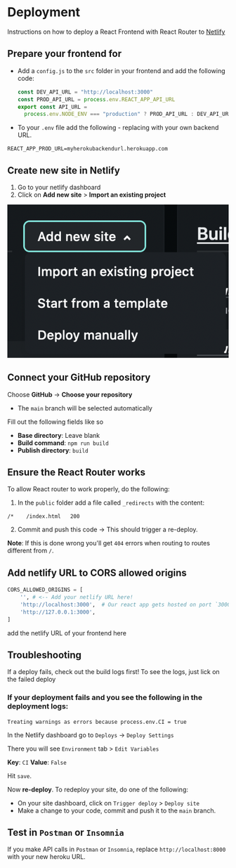 # Deployment

Instructions on how to deploy a React Frontend with React Router to [Netlify](https://www.netlify.com/)

## Prepare your frontend for 

- Add a `config.js` to the `src` folder in your frontend and add the following code:

  ```js
  const DEV_API_URL = "http://localhost:3000"
  const PROD_API_URL = process.env.REACT_APP_API_URL
  export const API_URL =
    process.env.NODE_ENV === "production" ? PROD_API_URL : DEV_API_URL
  ```

* To your `.env` file add the following - replacing with your own backend URL.

```
REACT_APP_PROD_URL=myherokubackendurl.herokuapp.com
```

## Create new site in Netlify

1. Go to your netlify dashboard
2. Click on **Add new site** > **Import an existing project**

  ![](./images/netlify_add_new_site.png)

## Connect your GitHub repository

Choose **GitHub** -> **Choose your repository**

- The `main` branch will be selected automatically

Fill out the following fields like so

- **Base directory**: Leave blank
- **Build command**: `npm run build`
- **Publish directory**: `build`

## Ensure the React Router works

To allow React router to work properly, do the following:

1. In the `public` folder add a file called `_redirects` with the content:

  ```
  /*    /index.html   200
  ```

2. Commit and push this code -> This should trigger a re-deploy.

**Note**: If this is done wrong you'll get `404` errors when routing to routes different from `/`.


## Add netlify URL to CORS allowed origins

```python
CORS_ALLOWED_ORIGINS = [
    '', # <-- Add your netlify URL here!
    'http://localhost:3000',  # Our react app gets hosted on port `3000`
    'http://127.0.0.1:3000',
]
```

add the netlify URL of your frontend here

## Troubleshooting

If a deploy fails, check out the build logs first! To see the logs, just lick on the failed deploy

### If your deployment fails and you see the following in the deployment logs:

```
Treating warnings as errors because process.env.CI = true
```

In the Netlify dashboard go to `Deploys` -> `Deploy Settings`

There you will see `Environment` tab > `Edit Variables`

**Key**: `CI`
**Value**: `False`

Hit `save`.

Now **re-deploy**. To redeploy your site, do one of the following:

- On your site dashboard, click on `Trigger deploy` > `Deploy site` 
- Make a change to your code, commit and push it to the `main` branch.

## Test in `Postman` or `Insomnia`

If you make API calls in `Postman` or `Insomnia`, replace `http://localhost:8000` with your new heroku URL.